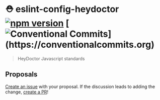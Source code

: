 # ⛑ eslint-config-heydoctor [![npm version](https://badge.fury.io/js/eslint-config-heydoctor.svg)](http://badge.fury.io/js/eslint-config-heydoctor) [![Conventional Commits](https://img.shields.io/badge/Conventional%20Commits-:D-blue.svg?style="flats")](https://conventionalcommits.org)
> HeyDoctor Javascript standards

## Proposals
[Create an issue](https://github.com/heydoctor/eslint-config-heydoctor/issues/new) with your proposal. If the discussion leads to adding the change, [create a PR](https://github.com/heydoctor/eslint-config-heydoctor/compare)!
